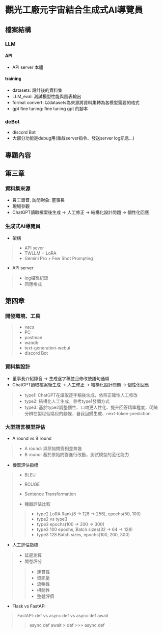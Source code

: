 # 觀光工廠元宇宙結合生成式AI導覽員

## 檔案結構

### LLM

#### API

* API server 本體

#### training

* datasets: 設計後的資料集
* LLM_eval: 測試模型性能與圖表輸出
* format convert: 以datasets為來源將資料集轉為各模型需要的格式
* gpt fine tuning: fine tuning gpt 的腳本

### dcBot

* discord Bot
* 大部分功能是debug用(重啟server指令、發送server log訊息...)

## 專題內容

## 第三章

### 資料集來源

* 員工錄音, 訪問對象: 董事長
* 現場參觀
* ChatGPT讀取檔案後生成 -> 人工修正 -> 結構化設計問題 -> 個性化回應

### 生成式AI導覽員

* 架構

> * API sever
> * TWLLM + LoRA
> * Gemini Pro + Few Shot Prompting

* API server

> * log檔案紀錄
> * 回應格式

## 第四章

### 開發環境、工具

> * vacs
> * PC
> * postman
> * wandb
> * text-generation-webui
> * discord Bot

### 資料集設計

* 董事長介紹錄音 -> 生成逐字稿並且修改使語句通順
* ChatGPT讀取檔案後生成 -> 人工修正 -> 結構化設計問題 -> 個性化回應

> * type1: ChatGPT在讀取逐字稿後生成，依照正確性人工修改
> * type2: 結構化人工生成，參考type1發問方式
> * type3: 基於type2調整個性、口吻更人性化、提升回答精準程度，明確分辨在製程個階段的麵條，自我回歸生成、next-token-prediction

### 大型語言模型評估

* A round vs B round

> * A round: 與原始問答相差無幾
> * B round: 基於原始問答進行改動，測試模型的范化能力

* 機器評估指標

> * BLEU
> * ROUGE
> * Sentence Transformation
>
> * 機器評估比較
>>
>>* type2 LoRA Rank(8 -> 128 -> 256), epochs(50, 100)
>>* type2 vs type3
>>* type3 epochs(100 -> 200 -> 300)
>>* type3 100 epochs, Batch sizes(32 -> 64 -> 128)
>>* type3 128 Batch sizes, epochs(100, 200, 300)

* 人工評估指標

> * 延遲測算
> * 問卷評分
>
>> * 連貫性
>> * 資訊量
>> * 流暢性
>> * 相關性
>> * 整體評價

* Flask vs FastAPI

> FastAPI: def vs async def vs async def await
>> async def await > def >>> async def
